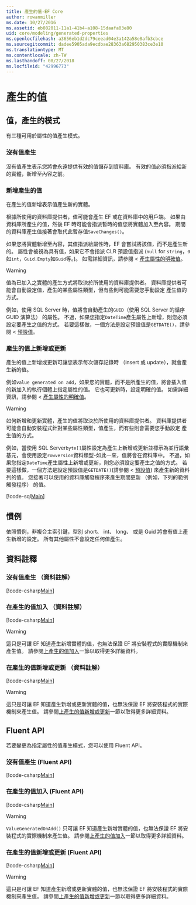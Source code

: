 ```yaml
---
title: 產生的值-EF Core
author: rowanmiller
ms.date: 10/27/2016
ms.assetid: eb082011-11a1-41b4-a108-15daafa03e80
uid: core/modeling/generated-properties
ms.openlocfilehash: a3656eb1d2dc79ceead04e3a142a58e8afb3cbce
ms.sourcegitcommit: dadee5905ada9ecdbae28363a682950383ce3e10
ms.translationtype: MT
ms.contentlocale: zh-TW
ms.lasthandoff: 08/27/2018
ms.locfileid: "42996773"
---
```

# <a name="generated-values"></a>產生的值

## <a name="value-generation-patterns"></a>值，產生的模式

有三種可用於屬性的值產生模式。

### <a name="no-value-generation"></a>沒有值產生

沒有值產生表示您將會永遠提供有效的值儲存到資料庫。 有效的值必須指派給新的實體，新增至內容之前。

### <a name="value-generated-on-add"></a>新增產生的值

在產生的值新增表示值產生新的實體。

根據所使用的資料庫提供者，值可能會產生 EF 或在資料庫中的用戶端。 如果由資料庫所產生的值，然後 EF 時可能會指派暫時的值您將實體加入至內容。 期間的資料庫產生值接著會取代此暫存值`SaveChanges()`。

如果您將實體新增至內容，其值指派給屬性時，EF 會嘗試將該值，而不是產生新的。 屬性會被視為具有值，如果它不會指派 CLR 預設值指派 (`null` for `string`，`0`如`int`，`Guid.Empty`如`Guid`等。)。 如需詳細資訊，請參閱 <<c0> [ 產生屬性的明確值](../saving/explicit-values-generated-properties.md)。

> [!WARNING]  
> 值為已加入之實體的產生方式將取決於所使用的資料庫提供者。 資料庫提供者可能會自動設定值，產生的某些屬性類型，但有些則可能需要您手動設定 產生值的方式。
>
> 例如，使用 SQL Server 時，值將會自動產生的`GUID`（使用 SQL Server 的循序 GUID 演算法） 的屬性。 不過，如果您指定`DateTime`產生屬性上新增，則您必須設定要產生之值的方式。 若要這樣做，一個方法是設定預設值是`GETDATE()`，請參閱 <<c2> [ 預設值](relational/default-values.md)。

### <a name="value-generated-on-add-or-update"></a>產生的值上新增或更新

產生的值上新增或更新可讓您表示每次儲存記錄時 （insert 或 update），就會產生新的值。

例如`value generated on add`，如果您的實體，而不是所產生的值，將會插入值的新加入的執行個體上指定屬性的值。 它也可更新時，設定明確的值。 如需詳細資訊，請參閱 <<c0> [ 產生屬性的明確值](../saving/explicit-values-generated-properties.md)。

> [!WARNING]
> 如何新增和更新實體，產生的值將取決於所使用的資料庫提供者。 資料庫提供者可能會自動安裝程式針對某些屬性類型，值產生，而有些則會需要您手動設定 產生值的方式。
> 
> 例如，當使用 SQL Server`byte[]`屬性設定為產生上新增或更新並標示為並行語彙基元，會使用設定`rowversion`資料類型-如此一來，值將會在資料庫中。 不過，如果您指定`DateTime`產生屬性上新增或更新，則您必須設定要產生之值的方式。 若要這樣做，一個方法是設定預設值是`GETDATE()`(請參閱 <<c2> [ 預設值](relational/default-values.md)) 來產生新的資料列的值。 您接著可以使用的資料庫觸發程序來產生期間更新 （例如，下列的範例觸發程序） 的值。
> 
> [!code-sql[Main](../../../samples/core/Modeling/FluentAPI/Samples/ValueGeneratedOnAddOrUpdate.sql)]

## <a name="conventions"></a>慣例

依照慣例，非複合主索引鍵，型別 short、 int、 long、 或是 Guid 將會有值上產生新增的設定。 所有其他屬性不會設定任何值產生。

## <a name="data-annotations"></a>資料註釋

### <a name="no-value-generation-data-annotations"></a>沒有值產生 （資料註解）

[!code-csharp[Main](../../../samples/core/Modeling/DataAnnotations/Samples/ValueGeneratedNever.cs#Sample)]

### <a name="value-generated-on-add-data-annotations"></a>在產生的值加入 （資料註解）

[!code-csharp[Main](../../../samples/core/Modeling/DataAnnotations/Samples/ValueGeneratedOnAdd.cs#Sample)]

> [!WARNING]  
> 這只是可讓 EF 知道產生新增實體的值，也無法保證 EF 將安裝程式的實際機制來產生值。 請參閱[上產生的值加入](#value-generated-on-add)一節以取得更多詳細資料。

### <a name="value-generated-on-add-or-update-data-annotations"></a>在產生的值新增或更新 （資料註解）

[!code-csharp[Main](../../../samples/core/Modeling/DataAnnotations/Samples/ValueGeneratedOnAddOrUpdate.cs#Sample)]

> [!WARNING]  
> 這只是可讓 EF 知道產生新增或更新實體的值，也無法保證 EF 將安裝程式的實際機制來產生值。 請參閱[上產生的值新增或更新](#value-generated-on-add-or-update)一節以取得更多詳細資料。

## <a name="fluent-api"></a>Fluent API

若要變更為指定屬性的值產生模式，您可以使用 Fluent API。

### <a name="no-value-generation-fluent-api"></a>沒有值產生 (Fluent API)

[!code-csharp[Main](../../../samples/core/Modeling/FluentAPI/Samples/ValueGeneratedNever.cs#Sample)]

### <a name="value-generated-on-add-fluent-api"></a>在產生的值加入 (Fluent API)

[!code-csharp[Main](../../../samples/core/Modeling/FluentAPI/Samples/ValueGeneratedOnAdd.cs#Sample)]

> [!WARNING]  
> `ValueGeneratedOnAdd()` 只可讓 EF 知道產生新增實體的值，也無法保證 EF 將安裝程式的實際機制來產生值。  請參閱[上產生的值加入](#value-generated-on-add)一節以取得更多詳細資料。

### <a name="value-generated-on-add-or-update-fluent-api"></a>在產生的值新增或更新 (Fluent API)

[!code-csharp[Main](../../../samples/core/Modeling/FluentAPI/Samples/ValueGeneratedOnAddOrUpdate.cs#Sample)]

> [!WARNING]  
> 這只是可讓 EF 知道產生新增或更新實體的值，也無法保證 EF 將安裝程式的實際機制來產生值。 請參閱[上產生的值新增或更新](#value-generated-on-add-or-update)一節以取得更多詳細資料。
